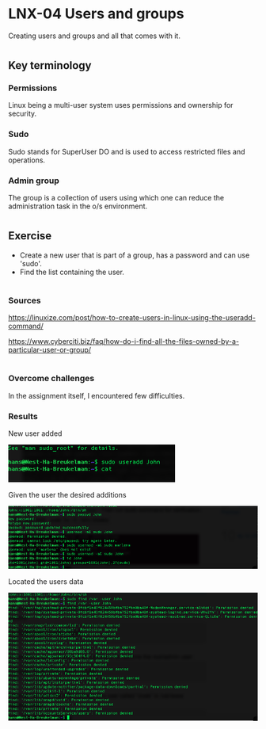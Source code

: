 # LNX-04 Users and groups
Creating users and groups and all that comes with it.
#

## Key terminology

### Permissions
Linux being a multi-user system uses permissions and ownership for security.

### Sudo
Sudo stands for SuperUser DO and is used to access restricted files and operations.

### Admin group
The group is a collection of users using which one can reduce the administration task in the o/s environment.
#

## Exercise
- Create a new user that is part of a group, has a password and can use 'sudo'.
- Find the list containing the user.
#

### Sources
https://linuxize.com/post/how-to-create-users-in-linux-using-the-useradd-command/

https://www.cyberciti.biz/faq/how-do-i-find-all-the-files-owned-by-a-particular-user-or-group/
#

### Overcome challenges
In the assignment itself, I encountered few difficulties. 

### Results
New user added

![add](https://github.com/Techgrounds-Cloud-9/cloud-9-hansbreukelman/blob/08077fddcfd47f986080a02c0fb0fd7a53ca24e2/00_includes/Week%201/LNX/LNX-04%20Add%20user.png)

Given the user the desired additions

![add](https://github.com/Techgrounds-Cloud-9/cloud-9-hansbreukelman/blob/08077fddcfd47f986080a02c0fb0fd7a53ca24e2/00_includes/Week%201/LNX/LNX-04%20User%20cred.png)

Located the users data

![add](https://github.com/Techgrounds-Cloud-9/cloud-9-hansbreukelman/blob/08077fddcfd47f986080a02c0fb0fd7a53ca24e2/00_includes/Week%201/LNX/LNX-04%20User%20data.png)

